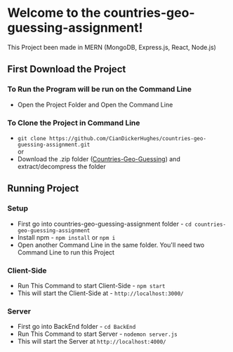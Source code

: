 # Welcome to the countries-geo-guessing-assignment!
This Project been made in MERN (MongoDB, Express.js, React, Node.js)
## First Download the Project
### To Run the Program will be run on the Command Line <br>
* Open the Project Folder and Open the Command Line <br>
### To Clone the Project in Command Line
* `git clone https://github.com/CianDickerHughes/countries-geo-guessing-assignment.git`
<br>or
* Download the .zip folder ([Countries-Geo-Guessing](https://github.com/CianDickerHughes/countries-geo-guessing-assignment/archive/refs/heads/main.zip)) and extract/decompress the folder
## Running Project
### Setup
* First go into countries-geo-guessing-assignment folder - `cd countries-geo-guessing-assignment` <br>
* Install npm - `npm install` or `npm i` <br>
* Open another Command Line in the same folder. You'll need two Command Line to run this Project
### Client-Side
* Run This Command to start Client-Side - `npm start` <br>
* This will start the Client-Side at - `http://localhost:3000/` <br>
### Server
* First go into BackEnd folder - `cd BackEnd` <br>
* Run This Command to start Server - `nodemon server.js` <br>
* This will start the Server at  `http://localhost:4000/` <br>
